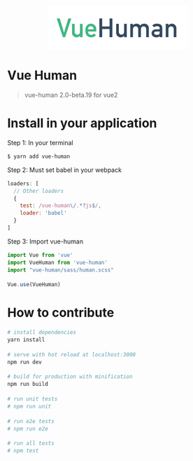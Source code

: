<p align="center"><img width="320" src="docs/vue-human.jpg"></p>

# Vue Human

> vue-human 2.0-beta.19
> for vue2

# Install in your application

Step 1: In your terminal

``` bash
$ yarn add vue-human
```

Step 2: Must set babel in your webpack

``` javascript
loaders: [
  // Other loaders
  {
    test: /vue-human\/.*?js$/,
    loader: 'babel'
  }
]
```

Step 3: Import vue-human

``` javascript
import Vue from 'vue'
import VueHuman from 'vue-human'
import "vue-human/sass/human.scss"

Vue.use(VueHuman)
```

# How to contribute

``` bash
# install dependencies
yarn install

# serve with hot reload at localhost:3000
npm run dev

# build for production with minification
npm run build

# run unit tests
# npm run unit

# run e2e tests
# npm run e2e

# run all tests
# npm test
```
